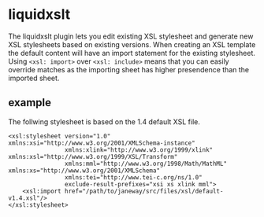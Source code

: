 # liquidxslt

The liquidxslt plugin lets you edit existing XSL stylesheet and generate new XSL stylesheets based on existing versions. When creating an XSL template the default content will have an import statement for the existing stylesheet. Using `<xsl: import>` over `<xsl: include>` means that you can easily override matches as the importing sheet has higher presendence than the imported sheet.


## example
The follwing stylesheet is based on the 1.4 default XSL file.
```
<xsl:stylesheet version="1.0" xmlns:xsi="http://www.w3.org/2001/XMLSchema-instance"
                xmlns:xlink="http://www.w3.org/1999/xlink" xmlns:xsl="http://www.w3.org/1999/XSL/Transform"
                xmlns:mml="http://www.w3.org/1998/Math/MathML" xmlns:xs="http://www.w3.org/2001/XMLSchema"
                xmlns:tei="http://www.tei-c.org/ns/1.0"
                exclude-result-prefixes="xsi xs xlink mml">
    <xsl:import href="/path/to/janeway/src/files/xsl/default-v1.4.xsl"/>
</xsl:stylesheet>
```
